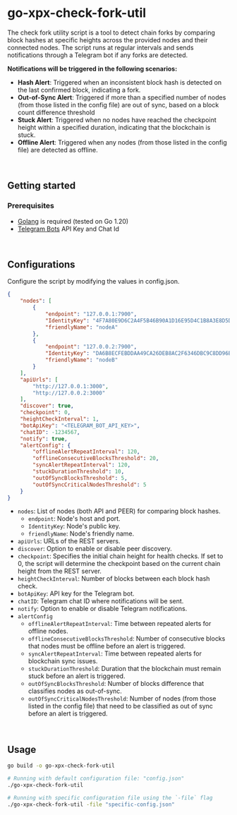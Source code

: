 # go-xpx-check-fork-util

The check fork utility script is a tool to detect chain forks by comparing block hashes at specific heights across the provided nodes and their connected nodes. The script runs at regular intervals and sends notifications through a Telegram bot if any forks are detected.

**Notifications will be triggered in the following scenarios:**
- **Hash Alert**: Triggered when an inconsistent block hash is detected on the last confirmed block, indicating a fork.
- **Out-of-Sync Alert**: Triggered if more than a specified number of nodes (from those listed in the config file) are out of sync, based on a block count difference threshold
- **Stuck Alert**: Triggered when no nodes have reached the checkpoint height within a specified duration, indicating that the blockchain is stuck.
- **Offline Alert**: Triggered when any nodes (from those listed in the config file) are detected as offline.

<br/>

## Getting started
### Prerequisites
* [Golang](https://golang.org/) is required (tested on Go 1.20)
* [Telegram Bots](https://core.telegram.org/bots) API Key and Chat Id 

<br/>

## Configurations

Configure the script by modifying the values in config.json.

```json
{
    "nodes": [
        {
            "endpoint": "127.0.0.1:7900",
            "IdentityKey": "4F7A80E9D6C2A4F5B46B90A1D16E95D4C1B8A3E8D5D1479D7C802C475D70A2E",
            "friendlyName": "nodeA"
        },
        {
            "endpoint": "127.0.0.2:7900",
            "IdentityKey": "DA6B8ECFEBDDAA49CA26DEB8AC2F6346DBC9C8DD96B4584A01410190DAB4A45A",
            "friendlyName": "nodeB"
        }     
    ],
    "apiUrls": [
        "http://127.0.0.1:3000",
        "http://127.0.0.2:3000"
    ],
    "discover": true,
    "checkpoint": 0,
    "heightCheckInterval": 1,
    "botApiKey": "<TELEGRAM_BOT_API_KEY>",
    "chatID": -1234567,
    "notify": true,
    "alertConfig": {
        "offlineAlertRepeatInterval": 120,
        "offlineConsecutiveBlocksThreshold": 20,
        "syncAlertRepeatInterval": 120,
        "stuckDurationThreshold": 10,
        "outOfSyncBlocksThreshold": 5,
        "outOfSyncCriticalNodesThreshold": 5
    }
}
```

* `nodes`: List of nodes (both API and PEER) for comparing block hashes.
    * `endpoint`: Node's host and port.
    * `IdentityKey`: Node's public key.
    * `friendlyName`: Node's friendly name.
* `apiUrls`: URLs of the REST servers.
* `discover`: Option to enable or disable peer discovery.
* `checkpoint`:  Specifies the initial chain height for health checks. If set to 0, the script will determine the checkpoint based on the current chain height from the REST server.
* `heightCheckInterval`: Number of blocks between each block hash check.
* `botApiKey`:  API key for the Telegram bot.
* `chatID`: Telegram chat ID where notifications will be sent.
* `notify`: Option to enable or disable Telegram notifications.
* `alertConfig`
    * `offlineAlertRepeatInterval`: Time between repeated alerts for offline nodes.
    * `offlineConsecutiveBlocksThreshold`: Number of consecutive blocks that nodes must be offline before an alert is triggered.
    * `syncAlertRepeatInterval`: Time between repeated alerts for blockchain sync issues.
    * `stuckDurationThreshold`: Duration that the blockchain must remain stuck before an alert is triggered.
    * `outOfSyncBlocksThreshold`: Number of blocks difference that classifies nodes as out-of-sync.
    * `outOfSyncCriticalNodesThreshold`: Number of nodes (from those listed in the config file) that need to be classified as out of sync before an alert is triggered.
  
<br/>

## Usage
```bash
go build -o go-xpx-check-fork-util

# Running with default configuration file: "config.json"
./go-xpx-check-fork-util

# Running with specific configuration file using the `-file` flag
./go-xpx-check-fork-util -file "specific-config.json"
```
